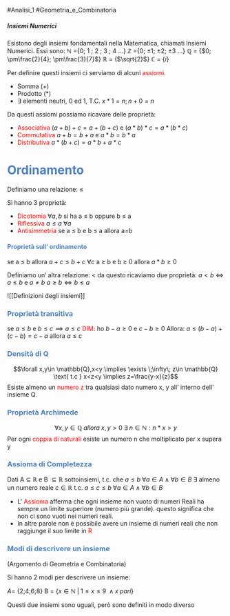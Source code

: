 #Analisi_1 #Geometria_e_Combinatoria
##### Insiemi Numerici
Esistono degli insiemi fondamentali nella Matematica, chiamati Insiemi Numerici.
Essi sono:
ℕ ={0; 1 ; 2 ; 3 ; 4 ...}
ℤ ={0; ±1; ±2; ±3 ...}
ℚ = {$0; \pm\frac{2}{4}; \pm\frac{3}{7}$}
ℝ = {$\sqrt{2}$}
ℂ = {$i$}

Per definire questi insiemi ci serviamo di alcuni <font color="#ff0000">assiomi</font>.
- Somma (+)
- Prodotto ($*$)
- $\exists$ elementi neutri, 0 ed 1, T.C. $x*1 = n; n + 0 = n$

Da questi assiomi possiamo ricavare delle proprietà:
- <font color="#ff0000">Associativa</font> $(a+b)+c = a + (b+c)$ e $(a*b)*c = a*(b*c)$
- <font color="#ff0000">Commutativa</font> $a+b = b+a$ e $a*b = b*a$
- <font color="#ff0000">Distributiva</font> $a*(b+c) = a*b + a*c$

# <font color="#4f81bd">Ordinamento</font>
Definiamo una relazione: ≤

Si hanno 3 proprietà:
- <font color="#ff0000">Dicotomia</font> $\forall a,b$ si ha a ≤ b oppure b ≤ a
- <font color="#ff0000">Riflessiva</font> $a\leq a$ $\forall a$ 
- <font color="#ff0000">Antisimmetria</font> se a ≤ b e b ≤ a allora a=b

#### <font color="#4f81bd">Proprietà sull’ ordinamento</font>
se a ≤ b allora $a+c\leq b+c$ $\forall c$ 
a ≥ b e b ≥ 0 allora $a*b \geq 0$

Definiamo un’ altra relazione: <
da questo ricaviamo due proprietà:
$a<b$ $\iff$ $a\leq b$ e $a\neq b$
$a\geq b \iff b\leq a$


![[Definizioni degli insiemi]]

### <font color="#4f81bd">Proprietà transitiva</font>
se $a\leq b$ e $b\leq c \implies a\leq c$ 
<font color="#ff0000">DIM</font>: ho $b-a\geq 0$ e $c-b \geq 0$
Allora: $a\leq (b-a) + (c-b) = c-a$ allora $a≤c$

### <font color="#4f81bd">Densità di Q</font>

$$\forall x,y\in \mathbb{Q},x<y \implies \exists \;\infty\; z\in \mathbb{Q} \text{ t.c } x<z<y \implies z=\frac{y-x}{z}$$
Esiste almeno un <font color="#ff0000">numero z</font> tra qualsiasi dato numero x, y all’ interno dell’ insieme Q.

### <font color="#4f81bd">Proprietà Archimede</font> 
$$\forall x,y\in\mathbb{Q}\;allora \;x,y>0 \;\exists \;n\in\mathbb{N}:n*x>y$$
Per ogni <font color="#ff0000">coppia di naturali</font> esiste un numero n che moltiplicato per x supera y

### <font color="#4f81bd">Assioma di Completezza</font>

Dati A $\subseteq$ $\mathbb{R}$ e B $\subseteq \mathbb{R}$ sottoinsiemi,
t.c. che $a\leq b\; \forall a \in A \; \land \; \forall b \in B$
$\exists$ almeno un numero reale $c\in \mathbb{R} \text{ t.c. } a\leq c\leq b \; \forall a\in A \; \land \; \forall b\in B$
- L' <font color="#ff0000">Assioma</font> afferma che ogni insieme non vuoto di numeri Reali ha sempre un limite superiore (numero più grande). questo significa che non ci sono vuoti nei numeri reali.
- In altre parole non è possibile avere un insieme di numeri reali che non raggiunge il suo limite in <font color="#ff0000">R</font>


### <font color="#4f81bd"> Modi di descrivere un insieme</font>
(Argomento di Geometria e Combinatoria)


Si hanno 2  modi per descrivere un insieme:

$A=$ {2;4;6;8}
B = {$x\in\mathbb{N} \;| \;1\leq x\leq 9 \; \land x \; pari$}

Questi due insiemi sono uguali, però sono definiti in modo diverso